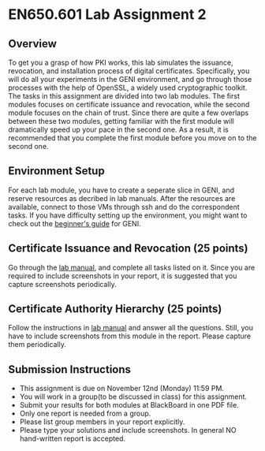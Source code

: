 # EN650.601 Lab Assignment 2


## Overview
To get you a grasp of how PKI works, this lab simulates the issuance, revocation, and installation process of digital certificates. Specifically, you will do all your experiments in the GENI environment, and go through those processes with the help of OpenSSL, a widely used cryptographic toolkit. The tasks in this assignment are divided into two lab modules. The first modules focuses on certificate issuance and revocation, while the second module focuses on the chain of trust. Since there are quite a few overlaps between these two modules, getting familiar with the first module will dramatically speed up your pace in the second one. As a result, it is recommended that you complete the first module before you move on to the second one.


## Environment Setup
For each lab module, you have to create a seperate slice in GENI, and reserve resources as decribed in lab manuals. After the resources are available, connect to those VMs through ssh and do the correspondent tasks. If you have difficulty setting up the environment, you might want to check out the [beginner's guide](http://groups.geni.net/geni/wiki/GENIExperimenter/Tutorials) for GENI.

## Certificate Issuance and Revocation (25 points)
Go through the [lab manual](module1), and complete all tasks listed on it. Since you are required to include screenshots in your report, it is suggested that you capture screenshots periodically.


## Certificate Authority Hierarchy (25 points)
Follow the instructions in [lab manual](module2) and answer all the questions. Still, you have to include screenshots from this module in the report. Please capture them periodically.


## Submission Instructions
- This assignment is due on November 12nd (Monday) 11:59 PM. 
- You will work in a group(to be discussed in class) for this assignment.
- Submit your results for both modules at BlackBoard in one PDF file.
- Only one report is needed from a group. 
- Please list group members in your report explicitly. 
- Please type your solutions and include screenshots. In general NO hand-written report is accepted.

